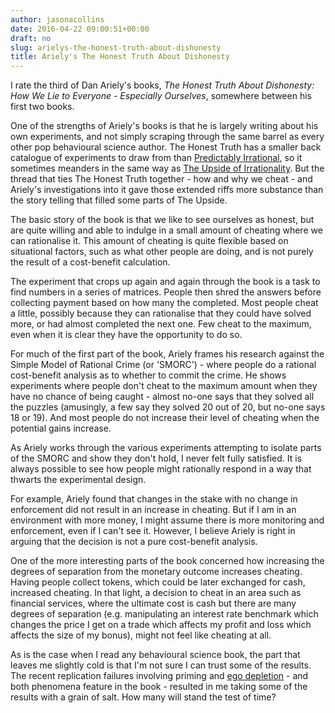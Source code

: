 ```yaml
---
author: jasonacollins
date: 2016-04-22 09:00:51+00:00
draft: no
slug: arielys-the-honest-truth-about-dishonesty
title: Ariely's The Honest Truth About Dishonesty
---
```


I rate the third of Dan Ariely's books, *The Honest Truth About Dishonesty: How We Lie to Everyone - Especially Ourselves*, somewhere between his first two books.

One of the strengths of Ariely's books is that he is largely writing about his own experiments, and not simply scraping through the same barrel as every other pop behavioural science author. The Honest Truth has a smaller back catalogue of experiments to draw from than [Predictably Irrational](https://jasoncollins.blog/arielys-predictably-irrational/), so it sometimes meanders in the same way as [The Upside of Irrationality](https://jasoncollins.blog/arielys-upside-irrationality/). But the thread that ties The Honest Truth together - how and why we cheat - and Ariely's investigations into it gave those extended riffs more substance than the story telling that filled some parts of The Upside.

The basic story of the book is that we like to see ourselves as honest, but are quite willing and able to indulge in a small amount of cheating where we can rationalise it. This amount of cheating is quite flexible based on situational factors, such as what other people are doing, and is not purely the result of a cost-benefit calculation.

The experiment that crops up again and again through the book is a task to find numbers in a series of matrices. People then shred the answers before collecting payment based on how many the completed. Most people cheat a little, possibly because they can rationalise that they could have solved more, or had almost completed the next one. Few cheat to the maximum, even when it is clear they have the opportunity to do so.

For much of the first part of the book, Ariely frames his research against the Simple Model of Rational Crime (or 'SMORC') - where people do a rational cost-benefit analysis as to whether to commit the crime. He shows experiments where people don't cheat to the maximum amount when they have no chance of being caught - almost no-one says that they solved all the puzzles (amusingly, a few say they solved 20 out of 20, but no-one says 18 or 19). And most people do not increase their level of cheating when the potential gains increase.

As Ariely works through the various experiments attempting to isolate parts of the SMORC and show they don't hold, I never felt fully satisfied. It is always possible to see how people might rationally respond in a way that thwarts the experimental design.

For example, Ariely found that changes in the stake with no change in enforcement did not result in an increase in cheating. But if I am in an environment with more money, I might assume there is more monitoring and enforcement, even if I can't see it. However, I believe Ariely is right in arguing that the decision is not a pure cost-benefit analysis.

One of the more interesting parts of the book concerned how increasing the degrees of separation from the monetary outcome increases cheating. Having people collect tokens, which could be later exchanged for cash, increased cheating. In that light, a decision to cheat in an area such as financial services, where the ultimate cost is cash but there are many degrees of separation (e.g. manipulating an interest rate benchmark which changes the price I get on a trade which affects my profit and loss which affects the size of my bonus), might not feel like cheating at all.

As is the case when I read any behavioural science book, the part that leaves me slightly cold is that I'm not sure I can trust some of the results. The recent replication failures involving priming and [ego depletion](https://jasoncollins.blog/failure-to-replicate-ego-depletion-edition/) - and both phenomena feature in the book - resulted in me taking some of the results with a grain of salt. How many will stand the test of time?
